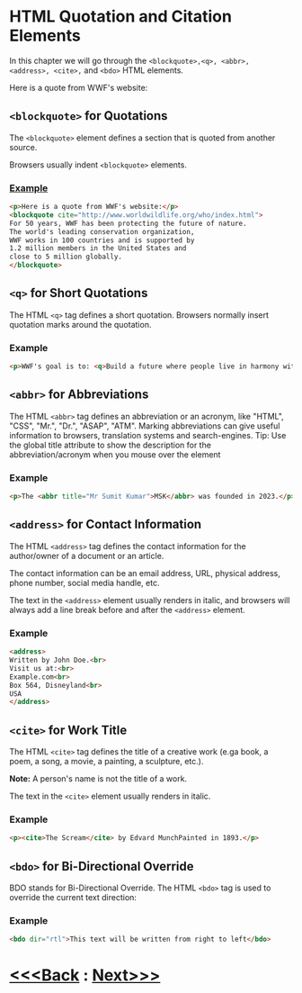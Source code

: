 # HTML Quotation and Citation Elements

In this chapter we will go through the `<blockquote>,<q>, <abbr>, <address>, <cite>,` and `<bdo>` HTML elements.

Here is a quote from WWF's website:

## `<blockquote>` for Quotations

The `<blockquote>` element defines a section that is quoted from another source.

Browsers usually indent `<blockquote>` elements.
### [Example](example1.html)

```html
<p>Here is a quote from WWF's website:</p>
<blockquote cite="http://www.worldwildlife.org/who/index.html">
For 50 years, WWF has been protecting the future of nature.
The world's leading conservation organization,
WWF works in 100 countries and is supported by
1.2 million members in the United States and
close to 5 million globally.
</blockquote>
```

## `<q>` for Short Quotations

The HTML `<q>` tag defines a short quotation.
Browsers normally insert quotation marks around the quotation.

### Example
```html
<p>WWF's goal is to: <q>Build a future where people live in harmony with nature.</q></p>
```

## `<abbr>` for Abbreviations

The HTML `<abbr>` tag defines an abbreviation or an acronym, like "HTML", "CSS", "Mr.", "Dr.", "ASAP", "ATM".
Marking abbreviations can give useful information to browsers, translation systems and search-engines.
Tip: Use the global title attribute to show the description for the abbreviation/acronym when you mouse over the element

### Example
```html
<p>The <abbr title="Mr Sumit Kumar">MSK</abbr> was founded in 2023.</p>
```

## `<address>` for Contact Information
The HTML `<address>` tag defines the contact information for the author/owner of a document or an article.

The contact information can be an email address, URL, physical address, phone number, social media handle, etc.

The text in the `<address>` element usually renders in italic, and browsers will always add a line break before and after the `<address>` element.

### Example

```html
<address>
Written by John Doe.<br>
Visit us at:<br>
Example.com<br>
Box 564, Disneyland<br>
USA
</address>
```

## `<cite>` for Work Title

The HTML `<cite>` tag defines the title of a creative work (e.ga book, a poem, a song, a movie, a painting, a sculpture, etc.).

**Note:** A person's name is not the title of a work.

The text in the `<cite>` element usually renders in italic.

### Example
```html
<p><cite>The Scream</cite> by Edvard MunchPainted in 1893.</p>
```

## `<bdo>` for Bi-Directional Override

BDO stands for Bi-Directional Override.
The HTML `<bdo>` tag is used to override the current text direction:

### Example
```html
<bdo dir="rtl">This text will be written from right to left</bdo>
```
# [<<<Back](../06_Text_Formatting/Text_Formatting.md) : [Next>>>](../08_Comments/comment.md)
